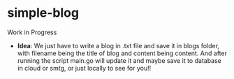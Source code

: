 # simple-blog

Work in Progress


- **Idea**: 
We just have to write a blog in .txt file and save it in blogs folder, with filename being the title of blog and content being content.
And after running the script main.go will update it and maybe save it to database in cloud or smtg, or just locally to see for you!!
